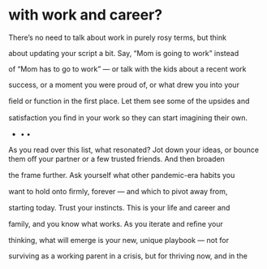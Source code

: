 # with work and career?

There’s no need to talk about work in purely rosy terms, but think

about updating your script a bit. Say, “Mom is going to work” instead

of “Mom has to go to work” — or talk with the kids about a recent work

success, or a moment you were proud of, or what drew you into your

ﬁeld or function in the ﬁrst place. Let them see some of the upsides and

satisfaction you ﬁnd in your work so they can start imagining their own.

- • •

As you read over this list, what resonated? Jot down your ideas, or bounce them oﬀ your partner or a few trusted friends. And then broaden

the frame further. Ask yourself what other pandemic-era habits you

want to hold onto ﬁrmly, forever — and which to pivot away from,

starting today. Trust your instincts. This is your life and career and

family, and you know what works. As you iterate and reﬁne your

thinking, what will emerge is your new, unique playbook — not for

surviving as a working parent in a crisis, but for thriving now, and in the
